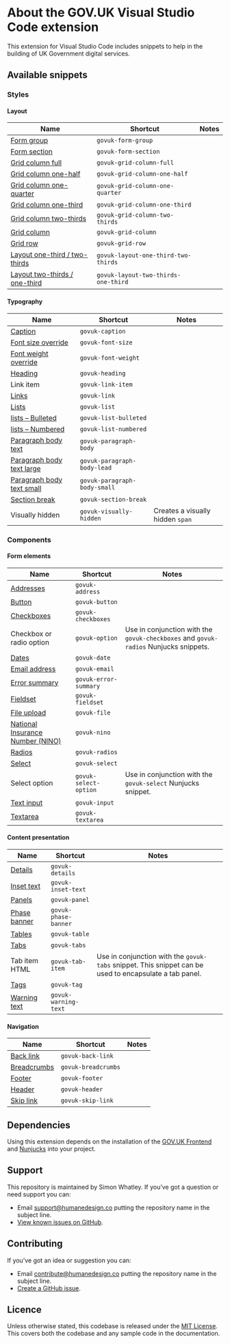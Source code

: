 # About the GOV.UK Visual Studio Code extension

This extension for Visual Studio Code includes snippets to help in the building of UK Government digital services.

## Available snippets

### Styles

#### Layout

|Name|Shortcut|Notes|
|-------------------------|-------------------------|---|
|[Form group](https://design-system.service.gov.uk/)|`govuk-form-group`||
|[Form section](https://design-system.service.gov.uk/)|`govuk-form-section`||
|[Grid column full](https://design-system.service.gov.uk/styles/layout/#full-width)|`govuk-grid-column-full`||
|[Grid column one-half](https://design-system.service.gov.uk/styles/layout/#one-half)|`govuk-grid-column-one-half`||
|[Grid column one-quarter](https://design-system.service.gov.uk/styles/layout/#one-quarter)|`govuk-grid-column-one-quarter`||
|[Grid column one-third](https://design-system.service.gov.uk/styles/layout/#one-third)|`govuk-grid-column-one-third`||
|[Grid column two-thirds](https://design-system.service.gov.uk/styles/layout/#two-thirds)|`govuk-grid-column-two-thirds`||
|[Grid column](https://design-system.service.gov.uk/styles/layout/)|`govuk-grid-column`||
|[Grid row](https://design-system.service.gov.uk/styles/layout/)|`govuk-grid-row`||
|[Layout one-third / two-thirds](https://design-system.service.gov.uk/styles/layout/#two-thirds-one-third)|`govuk-layout-one-third-two-thirds`||
|[Layout two-thirds / one-third](https://design-system.service.gov.uk/styles/layout/#two-thirds-one-third)|`govuk-layout-two-thirds-one-third`||

#### Typography

|Name|Shortcut|Notes|
|-------------------------|-------------------------|---|
|[Caption](https://design-system.service.gov.uk/styles/typography/#headings-with-captions)|`govuk-caption`||
|[Font size override](https://design-system.service.gov.uk/styles/typography/#font-size)|`govuk-font-size`||
|[Font weight override](https://design-system.service.gov.uk/styles/typography/#font-weight)|`govuk-font-weight`||
|[Heading](https://design-system.service.gov.uk/styles/typography/#headings)|`govuk-heading`||
|Link item|`govuk-link-item`||
|[Links](https://design-system.service.gov.uk/styles/typography/#links)|`govuk-link`||
|[Lists](https://design-system.service.gov.uk/styles/typography/#lists)|`govuk-list`||
|[lists – Bulleted](https://design-system.service.gov.uk/styles/typography/#bulleted-lists)|`govuk-list-bulleted`||
|[lists – Numbered](https://design-system.service.gov.uk/styles/typography/#numbered-lists)|`govuk-list-numbered`||
|[Paragraph body text](https://design-system.service.gov.uk/styles/typography/#body)|`govuk-paragraph-body`||
|[Paragraph body text large](https://design-system.service.gov.uk/styles/typography/#lead-paragraph)|`govuk-paragraph-body-lead`||
|[Paragraph body text small](https://design-system.service.gov.uk/styles/typography/#body-small)|`govuk-paragraph-body-small`||
|[Section break](https://design-system.service.gov.uk/styles/typography/#section-break)|`govuk-section-break`||
|Visually hidden|`govuk-visually-hidden`|Creates a visually hidden `span`|

### Components

#### Form elements

|Name|Shortcut|Notes|
|-------------------------|-------------------------|---|
|[Addresses](https://design-system.service.gov.uk/patterns/addresses/)|`govuk-address`||
|[Button](https://design-system.service.gov.uk/components/button/)|`govuk-button`||
|[Checkboxes](https://design-system.service.gov.uk/components/checkboxes/)|`govuk-checkboxes`||
|Checkbox or radio option|`govuk-option`|Use in conjunction with the `govuk-checkboxes` and `govuk-radios` Nunjucks snippets.|
|[Dates](https://design-system.service.gov.uk/components/date-input/)|`govuk-date`||
|[Email address](https://design-system.service.gov.uk/patterns/email-addresses/)|`govuk-email`||
|[Error summary](https://design-system.service.gov.uk/components/error-summary/)|`govuk-error-summary`||
|[Fieldset](https://design-system.service.gov.uk/components/fieldset/)|`govuk-fieldset`||
|[File upload](https://design-system.service.gov.uk/components/file-upload/)|`govuk-file`||
|[National Insurance Number (NINO)](https://design-system.service.gov.uk/patterns/national-insurance-numbers/)|`govuk-nino`||
|[Radios](https://design-system.service.gov.uk/components/radios/)|`govuk-radios`||
|[Select](https://design-system.service.gov.uk/components/select/)|`govuk-select`||
|Select option|`govuk-select-option`|Use in conjunction with the `govuk-select` Nunjucks snippet.|
|[Text input](https://design-system.service.gov.uk/components/text-input/)|`govuk-input`||
|[Textarea](https://design-system.service.gov.uk/components/textarea/)|`govuk-textarea`||

#### Content presentation

|Name|Shortcut|Notes|
|-------------------------|-------------------------|---|
|[Details](https://design-system.service.gov.uk/components/details/)|`govuk-details`||
|[Inset text](https://design-system.service.gov.uk/components/inset-text/)|`govuk-inset-text`||
|[Panels](https://design-system.service.gov.uk/components/panel/)|`govuk-panel`||
|[Phase banner](https://design-system.service.gov.uk/components/phase-banner/)|`govuk-phase-banner`||
|[Tables](https://design-system.service.gov.uk/components/table/)|`govuk-table`||
|[Tabs](https://design-system.service.gov.uk/components/tabs/)|`govuk-tabs`||
|Tab item HTML|`govuk-tab-item`|Use in conjunction with the `govuk-tabs` snippet. This snippet can be used to encapsulate a tab panel.|
|[Tags](https://design-system.service.gov.uk/components/tag/)|`govuk-tag`||
|[Warning text](https://design-system.service.gov.uk/components/warning-text/)|`govuk-warning-text`||

#### Navigation

|Name|Shortcut|Notes|
|-------------------------|-------------------------|---|
|[Back link](https://design-system.service.gov.uk/components/back-link/)|`govuk-back-link`||
|[Breadcrumbs](https://design-system.service.gov.uk/components/breadcrumbs/)|`govuk-breadcrumbs`||
|[Footer](https://design-system.service.gov.uk/components/footer/)|`govuk-footer`||
|[Header](https://design-system.service.gov.uk/components/header/)|`govuk-header`||
|[Skip link](https://design-system.service.gov.uk/components/skip-link/)|`govuk-skip-link`||

## Dependencies
Using this extension depends on the installation of the [GOV.UK Frontend](https://www.npmjs.com/package/govuk-frontend) and [Nunjucks](https://www.npmjs.com/package/nunjucks) into your project.

## Support
This repository is maintained by Simon Whatley. If you’ve got a question or need support you can:

- Email support@humanedesign.co putting the repository name in the subject line.
- [View known issues on GitHub](https://github.com/simonwhatley/govuk-visual-studio-code-extension/issues).

## Contributing
If you’ve got an idea or suggestion you can:

- Email contribute@humanedesign.co putting the repository name in the subject line.
- [Create a GitHub issue](https://github.com/simonwhatley/govuk-visual-studio-code-extension/issues).

## Licence
Unless otherwise stated, this codebase is released under the [MIT License](https://github.com/simonwhatley/govuk-visual-studio-code-extension/blob/master/LICENSE). This covers both the codebase and any sample code in the documentation.
